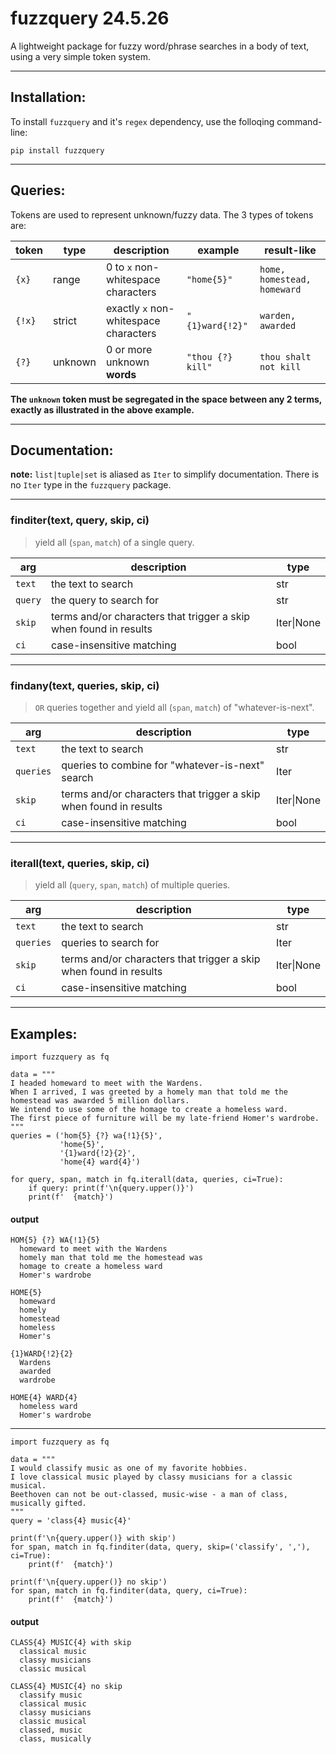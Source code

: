 # fuzzquery 24.5.26
A lightweight package for fuzzy word/phrase searches in a body of text, using a very simple token system.

--------

## Installation:
To install `fuzzquery` and it's `regex` dependency, use the folloqing command-line: 

``` console
pip install fuzzquery
```

--------

## Queries:

Tokens are used to represent unknown/fuzzy data. The 3 types of tokens are:

| token  | type    | description                           | example           | result-like                     |
| ------ | ------- | ------------------------------------- | ----------------- | ------------------------------- |
| `{x}`  | range   | 0 to `x` non-whitespace characters    | `"home{5}"`       | `home, homestead, homeward`     |
| `{!x}` | strict  | exactly `x` non-whitespace characters | `"{1}ward{!2}"`   | `warden, awarded`               |
| `{?}`  | unknown | 0 or more unknown **words**           | `"thou {?} kill"` | `thou shalt not kill`           |

__The `unknown` token must be segregated in the space between any 2 terms, exactly as illustrated in the above example.__

--------

## Documentation:

**note:**
`list|tuple|set` is aliased as `Iter` to simplify documentation. There is no `Iter` type in the `fuzzquery` package.

--------

### finditer(text, query, skip, ci)
> yield all (`span`, `match`) of a single query.

| arg      | description                                                       | type       |
| -------- | ----------------------------------------------------------------- | ---------- |
| `text`   | the text to search                                                | str        |
| `query`  | the query to search for                                           | str        |
| `skip`   | terms and/or characters that trigger a skip when found in results | Iter\|None |
| `ci`     | case-insensitive matching                                         | bool       |

--------

### findany(text, queries, skip, ci)
> `OR` queries together and yield all (`span`, `match`) of "whatever-is-next".

| arg       | description                                                       | type       |
| --------- | ----------------------------------------------------------------- | ---------- |
| `text`    | the text to search                                                | str        |
| `queries` | queries to combine for "whatever-is-next" search                  | Iter       |
| `skip`    | terms and/or characters that trigger a skip when found in results | Iter\|None |
| `ci`      | case-insensitive matching                                         | bool       |

--------

### iterall(text, queries, skip, ci)
> yield all (`query`, `span`, `match`) of multiple queries.

| arg       | description                                                       | type       |
| --------- | ----------------------------------------------------------------- | ---------- |
| `text`    | the text to search                                                | str        |
| `queries` | queries to search for                                             | Iter       |
| `skip`    | terms and/or characters that trigger a skip when found in results | Iter\|None |
| `ci`      | case-insensitive matching                                         | bool       |

--------

## Examples:

```python3
import fuzzquery as fq

data = """ 
I headed homeward to meet with the Wardens. 
When I arrived, I was greeted by a homely man that told me the homestead was awarded 5 million dollars.
We intend to use some of the homage to create a homeless ward. 
The first piece of furniture will be my late-friend Homer's wardrobe.
"""
queries = ('hom{5} {?} wa{!1}{5}', 
           'home{5}', 
           '{1}ward{!2}{2}', 
           'home{4} ward{4}')

for query, span, match in fq.iterall(data, queries, ci=True):
    if query: print(f'\n{query.upper()}')
    print(f'  {match}')
```

#### output

```none
HOM{5} {?} WA{!1}{5}
  homeward to meet with the Wardens
  homely man that told me the homestead was
  homage to create a homeless ward
  Homer's wardrobe

HOME{5}
  homeward
  homely
  homestead
  homeless
  Homer's

{1}WARD{!2}{2}
  Wardens
  awarded
  wardrobe

HOME{4} WARD{4}
  homeless ward
  Homer's wardrobe
```

--------

```python3
import fuzzquery as fq

data = """ 
I would classify music as one of my favorite hobbies. 
I love classical music played by classy musicians for a classic musical. 
Beethoven can not be out-classed, music-wise - a man of class, musically gifted.
"""
query = 'class{4} music{4}'

print(f'\n{query.upper()} with skip')
for span, match in fq.finditer(data, query, skip=('classify', ','), ci=True):
    print(f'  {match}')
    
print(f'\n{query.upper()} no skip')
for span, match in fq.finditer(data, query, ci=True):
    print(f'  {match}')
```

#### output

```none
CLASS{4} MUSIC{4} with skip
  classical music
  classy musicians
  classic musical

CLASS{4} MUSIC{4} no skip
  classify music
  classical music
  classy musicians
  classic musical
  classed, music
  class, musically
```
